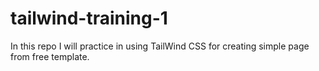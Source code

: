 # tailwind-training-1
In this repo I will practice in using TailWind CSS for creating simple page from free template.
